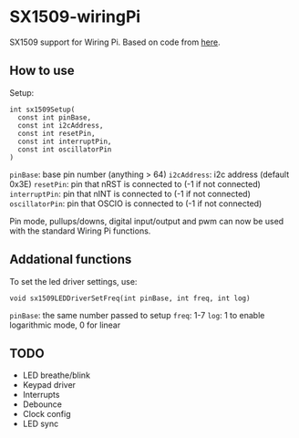 SX1509-wiringPi
===============

SX1509 support for Wiring Pi.
Based on code from [here](https://github.com/sparkfun/SX1509_IO-Expander/tree/master/Arduino/libraries/SX1509).

How to use
----------

Setup:
```
int sx1509Setup(
  const int pinBase,
  const int i2cAddress,
  const int resetPin,
  const int interruptPin,
  const int oscillatorPin
)
```

`pinBase`: base pin number (anything > 64)
`i2cAddress`: i2c address (default 0x3E)
`resetPin`: pin that nRST is connected to (-1 if not connected)
`interruptPin`: pin that nINT is connected to (-1 if not connected)
`oscillatorPin`: pin that OSCIO is connected to (-1 if not connected)


Pin mode, pullups/downs, digital input/output and pwm can now be used with the standard Wiring Pi functions.

Addational functions
------

To set the led driver settings, use:

`void sx1509LEDDriverSetFreq(int pinBase, int freq, int log)`

`pinBase`: the same number passed to  setup
`freq`: 1-7
`log`: 1 to enable logarithmic mode, 0 for linear

TODO
----

 - LED breathe/blink
 - Keypad driver
 - Interrupts
 - Debounce
 - Clock config
 - LED sync
